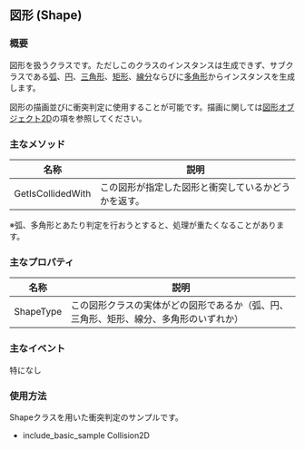 ## 図形 (Shape)

### 概要

図形を扱うクラスです。ただしこのクラスのインスタンスは生成できず、サブクラスである[弧](./ArcShape.md)、[円](./CircleShape.md)、[三角形](./TriangleShape.md)、[矩形](./RectangleShape.md)、[線分](./LineShape.md)ならびに[多角形](./PolygonShape.md)からインスタンスを生成します。

図形の描画並びに衝突判定に使用することが可能です。描画に関しては[図形オブジェクト2D](../2D/GeometryObject2D.md)の項を参照してください。

### 主なメソッド


| 名称 | 説明 |
|---|---|
| GetIsCollidedWith | この図形が指定した図形と衝突しているかどうかを返す。 |

※弧、多角形とあたり判定を行おうとすると、処理が重たくなることがあります。

### 主なプロパティ

| 名称 | 説明 |
|---|---|
| ShapeType | この図形クラスの実体がどの図形であるか（弧、円、三角形、矩形、線分、多角形のいずれか） |

### 主なイベント

特になし

### 使用方法

Shapeクラスを用いた衝突判定のサンプルです。

* include_basic_sample Collision2D